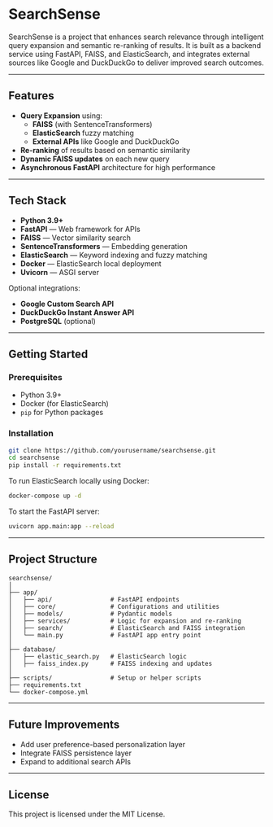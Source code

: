 # SearchSense

SearchSense is a project that enhances search relevance through intelligent query expansion and semantic re-ranking of results. It is built as a backend service using FastAPI, FAISS, and ElasticSearch, and integrates external sources like Google and DuckDuckGo to deliver improved search outcomes.

---

## Features

- **Query Expansion** using:
  - **FAISS** (with SentenceTransformers)
  - **ElasticSearch** fuzzy matching
  - **External APIs** like Google and DuckDuckGo
- **Re-ranking** of results based on semantic similarity
- **Dynamic FAISS updates** on each new query
- **Asynchronous FastAPI** architecture for high performance

---

## Tech Stack

- **Python 3.9+**
- **FastAPI** — Web framework for APIs
- **FAISS** — Vector similarity search
- **SentenceTransformers** — Embedding generation
- **ElasticSearch** — Keyword indexing and fuzzy matching
- **Docker** — ElasticSearch local deployment
- **Uvicorn** — ASGI server

Optional integrations:
- **Google Custom Search API**
- **DuckDuckGo Instant Answer API**
- **PostgreSQL** (optional)

---

## Getting Started

### Prerequisites

- Python 3.9+
- Docker (for ElasticSearch)
- `pip` for Python packages

### Installation

```bash
git clone https://github.com/yourusername/searchsense.git
cd searchsense
pip install -r requirements.txt
```

To run ElasticSearch locally using Docker:

```bash
docker-compose up -d
```

To start the FastAPI server:

```bash
uvicorn app.main:app --reload
```

---

## Project Structure

```
searchsense/
│
├── app/
│   ├── api/                # FastAPI endpoints
│   ├── core/               # Configurations and utilities
│   ├── models/             # Pydantic models
│   ├── services/           # Logic for expansion and re-ranking
│   ├── search/             # ElasticSearch and FAISS integration
│   └── main.py             # FastAPI app entry point
│
├── database/
│   ├── elastic_search.py   # ElasticSearch logic
│   ├── faiss_index.py      # FAISS indexing and updates
│
├── scripts/                # Setup or helper scripts
├── requirements.txt
└── docker-compose.yml
```

---

## Future Improvements

- Add user preference-based personalization layer
- Integrate FAISS persistence layer
- Expand to additional search APIs

---

## License

This project is licensed under the MIT License.

